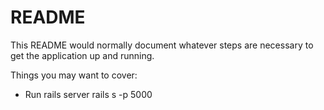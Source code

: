 # README

This README would normally document whatever steps are necessary to get the
application up and running.

Things you may want to cover:

* Run rails server
rails s -p 5000
